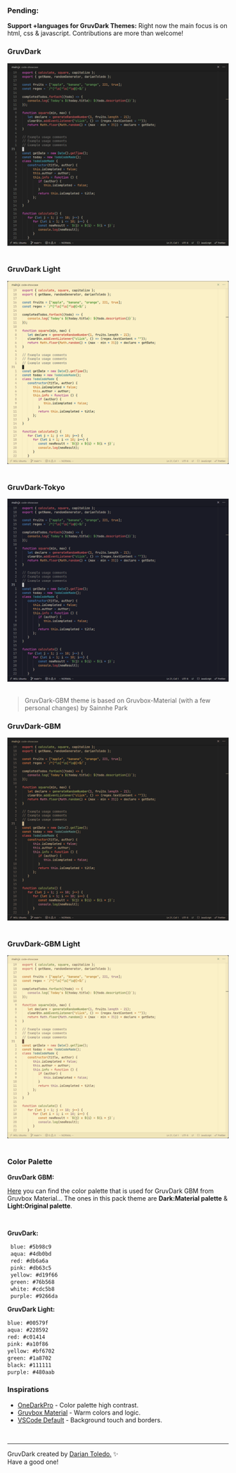 ### Pending:

**Support +languages for GruvDark Themes:** Right now the main focus is on html, css & javascript. Contributions are more than welcome!<br>

### GruvDark

![GruvDark](images/gruvdark.png)
&nbsp;

### GruvDark Light

![GruvDark Light](images/gruvdark-light.png)
&nbsp;

### GruvDark-Tokyo

![GruvDark Tokyo](images/gruvdark-tokyo.png)
&nbsp;

> GruvDark-GBM theme is based on Gruvbox-Material (with a few personal changes) by Sainnhe Park

### GruvDark-GBM

![GruvDark-GBM](images/gruvdark-gbm.png)
&nbsp;

### GruvDark-GBM Light

![GruvDark-GBM Light](images/gruvdark-gbm-light.png)
&nbsp;

### Color Palette

<!-- Visual color palette like https://github.com/morhetz/gruvbox/tree/master -->

**GruvDark GBM:**

[Here](https://github.com/sainnhe/gruvbox-material-vscode) you can find the color palette that is used for GruvDark GBM from Gruvbox Material... The ones in this pack theme are **Dark:Material palette** & **Light:Original palette**.

<br />

**GruvDark:**

```
 blue: #5b98c9
 aqua: #4db0bd
 red: #db6a6a
 pink: #db63c5
 yellow: #d19f66
 green: #76b568
 white: #cdc5b8
 purple: #9266da
```

**GruvDark Light:**

```
blue: #00579f
aqua: #228592
red: #c01414
pink: #a10f86
yellow: #bf6702
green: #1a8702
black: #111111
purple: #480aab
```

### Inspirations

-  [OneDarkPro](https://github.com/Binaryify/OneDark-Pro) - Color palette high contrast.
-  [Gruvbox Material](https://github.com/sainnhe/gruvbox-material-vscode) - Warm colors and logic.
-  [VSCode Default]() - Background touch and borders.

&nbsp;

---

GruvDark created by <a href="https://github.com/darianmorat">Darian Toledo.</a> ✨ <br />
Have a good one!
